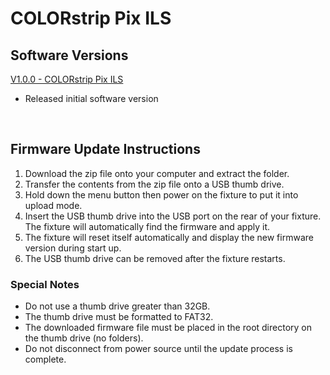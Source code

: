 # COLORstrip Pix ILS

## Software Versions

[V1.0.0 - COLORstrip Pix ILS](https://github.com/Chauvet-DJ/COLORSTRIPPIXILS/blob/4fe62f3f7a6ff74bcb53223940407b1b58ac8c90/Firmware/V1.0.0.zip)
- Released initial software version

&nbsp;

## Firmware Update Instructions
1. Download the zip file onto your computer and extract the folder.
2. Transfer the contents from the zip file onto a USB thumb drive.
3. Hold down the menu button then power on the fixture to put it into upload mode.
4. Insert the USB thumb drive into the USB port on the rear of your fixture. The fixture will automatically find the firmware and apply it.
5. The fixture will reset itself automatically and display the new firmware version during start up.
6. The USB thumb drive can be removed after the fixture restarts.

### Special Notes
* Do not use a thumb drive greater than 32GB.
* The thumb drive must be formatted to FAT32.
* The downloaded firmware file must be placed in the root directory on the thumb drive (no folders).
* Do not disconnect from power source until the update process is complete.
